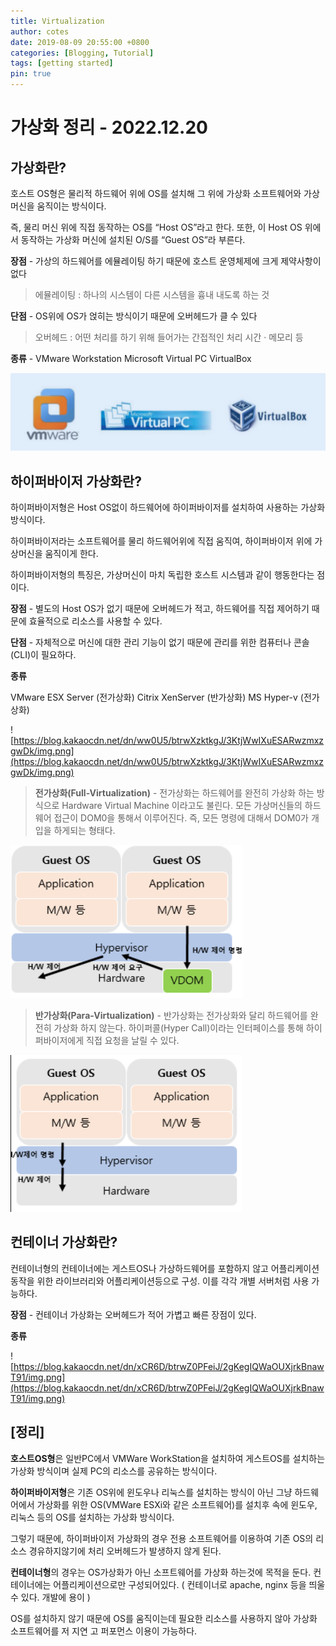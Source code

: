 ```yaml
---
title: Virtualization
author: cotes
date: 2019-08-09 20:55:00 +0800
categories: [Blogging, Tutorial]
tags: [getting started]
pin: true
---
```



# 가상화 정리 - 2022.12.20

## **가상화란?**

 호스트 OS형은 물리적 하드웨어 위에 OS를 설치해 그 위에 가상화 소프트웨어와 가상머신을 움직이는 방식이다.

 즉, 물리 머신 위에 직접 동작하는 OS를 “Host OS”라고 한다. 또한, 이 Host OS 위에서 동작하는 가상화 머신에 설치된 O/S를 “Guest OS”라 부른다.

**장점** - 가상의 하드웨어를 에뮬레이팅 하기 때문에 호스트 운영체제에 크게 제약사항이 없다

> 에뮬레이팅 : 하나의 시스템이 다른 시스템을 흉내 내도록 하는 것
> 

**단점** - OS위에 OS가 얹히는 방식이기 때문에 오버헤드가 클 수 있다

> 오버헤드 : 어떤 처리를 하기 위해 들어가는 간접적인 처리 시간 · 메모리 등
> 

**종류** -        VMware Workstation        Microsoft Virtual PC             VirtualBox

![img](/assets/img/favicons/host1.PNG)

## **하이퍼바이저 가상화란?**

 하이퍼바이저형은 Host OS없이 하드웨어에 하이퍼바이저를 설치하여 사용하는 가상화 방식이다.

하이퍼바이저라는 소프트웨어를 물리 하드웨어위에 직접 움직여, 하이퍼바이저 위에 가상머신을 움직이게 한다.

하이퍼바이저형의 특징은, 가상머신이 마치 독립한 호스트 시스템과 같이 행동한다는 점이다.

**장점** - 별도의 Host OS가 없기 때문에 오버헤드가 적고, 하드웨어를 직접 제어하기 때문에 효율적으로 리소스를 사용할 수 있다.

**단점** - 자체적으로 머신에 대한 관리 기능이 없기 때문에 관리를 위한 컴퓨터나 콘솔(CLI)이 필요하다.

**종류**

VMware ESX Server (전가상화)       Citrix XenServer (반가상화)                    MS Hyper-v (전가상화)

![https://blog.kakaocdn.net/dn/ww0U5/btrwXzktkgJ/3KtjWwIXuESARwzmxzgwDk/img.png](https://blog.kakaocdn.net/dn/ww0U5/btrwXzktkgJ/3KtjWwIXuESARwzmxzgwDk/img.png)

> **전가상화(Full-Virtualization)** - 전가상화는 하드웨어를 완전히 가상화 하는 방식으로 Hardware Virtual Machine 이라고도 불린다. 모든 가상머신들의 하드웨어 접근이 DOM0을 통해서 이루어진다. 즉, 모든 명령에 대해서 DOM0가 개입을 하게되는 형태다.
> 

![img](/assets/img/favicons//host2.PNG)

> **반가상화(Para-Virtualization)** - 반가상화는 전가상화와 달리 하드웨어를 완전히 가상화 하지 않는다. 하이퍼콜(Hyper Call)이라는 인터페이스를 통해 하이퍼바이저에게 직접 요청을 날릴 수 있다.
> 

![img](/assets/img/favicons//host3.PNG)

## **컨테이너 가상화란?**

 컨테이너형의 컨테이너에는 게스트OS나 가상하드웨어를 포함하지 않고 어플리케이션 동작을 위한 라이브러리와 어플리케이션등으로 구성. 이를 각각 개별 서버처럼 사용 가능하다.

**장점** - 컨테이너 가상화는 오버헤드가 적어 가볍고 빠른 장점이 있다.

**종류**

![https://blog.kakaocdn.net/dn/xCR6D/btrwZ0PFeiJ/2gKegIQWaOUXjrkBnawT91/img.png](https://blog.kakaocdn.net/dn/xCR6D/btrwZ0PFeiJ/2gKegIQWaOUXjrkBnawT91/img.png)

## [정리]

**호스트OS형**은 일반PC에서 VMWare WorkStation을 설치하여 게스트OS를 설치하는 가상화 방식이며 실제 PC의 리소스를 공유하는 방식이다.

**하이퍼바이저형**은 기존 OS위에 윈도우나 리눅스를 설치하는 방식이 아닌 그냥 하드웨어에서 가상화를 위한 OS(VMWare ESXi와 같은 소프트웨어)를 설치후 속에 윈도우, 리눅스 등의 OS를 설치하는 가상화 방식이다.

그렇기 때문에, 하이퍼바이저 가상화의 경우 전용 소프트웨어를 이용하여 기존 OS의 리소스 경유하지않기에 처리 오버헤드가 발생하지 않게 된다.

**컨테이너형**의 경우는 OS가상화가 아닌 소프트웨어를 가상화 하는것에 목적을 둔다. 컨테이너에는 어플리케이션으로만 구성되어있다. ( 컨테이너로 apache, nginx 등을 띄울 수 있다. 개발에 용이 )

OS를 설치하지 않기 때문에 OS를 움직이는데 필요한 리소스를 사용하지 않아 가상화 소프트웨어를 저 지연 고 퍼포먼스 이용이 가능하다.